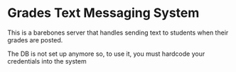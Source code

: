 # Grades Text Messaging System

This is a barebones server that handles sending text to students when their grades are posted.

The DB is not set up anymore so, to use it, you must hardcode your credentials into the system